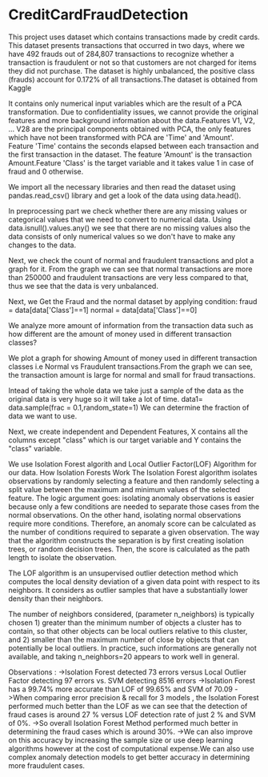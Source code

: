 # CreditCardFraudDetection
This project uses dataset which contains transactions made by credit cards. This dataset presents transactions that occurred in two days, where we have 492 frauds out of 284,807 transactions to recognize whether a transaction is fraudulent or not so that customers are not charged for items they did not purchase. The dataset is highly unbalanced, the positive class (frauds) account for 0.172% of all transactions.The dataset is obtained from Kaggle

It contains only numerical input variables which are the result of a PCA transformation. Due to confidentiality issues, we cannot provide the original features and more background information about the data.Features V1, V2, ... V28 are the principal components obtained with PCA, the only features which have not been transformed with PCA are 'Time' and 'Amount'. Feature 'Time' contains the seconds elapsed between each transaction and the first transaction in the dataset. The feature 'Amount' is the transaction Amount.Feature 'Class' is the target variable and it takes value 1 in case of fraud and 0 otherwise.

We import all the necessary libraries and then read the dataset using pandas.read_csv() library and get a look of the data using data.head().

In preprocessing part we check whether there are any missing values or categorical values that we need to convert to numerical data.
Using data.isnull().values.any() we see that there are no missing values also the data consists of only numerical values so we don't have to make any changes to the data.

Next, we check the count of normal and fraudulent transactions and plot a graph for it.
From the graph we can see that normal transactions are more than 250000 and fraudulent transactions are very less compared to that, thus we see that the data is very unbalanced.

Next, we Get the Fraud and the normal dataset by applying condition: 
fraud = data[data['Class']==1]
normal = data[data['Class']==0]

We analyze more amount of information from the transaction data such as how different are the amount of money used in different transaction classes?

We plot a graph for showing Amount of money used in different transaction classes i.e Normal vs Fraudulent transactions.From the graph we can see, the transaction amount is large for normal and small for fraud transactions.
 
Intead of taking the whole data we take just a sample of the data as the original data is very huge so it will take a lot of time.
data1= data.sample(frac = 0.1,random_state=1)
We can determine the fraction of data we want to use.

Next, we create independent and Dependent Features, X contains all the columns except "class" which is our target variable and Y contains the "class" variable.

We use Isolation Forest algorith and Local Outlier Factor(LOF) Algorithm for our data.
How Isolation Forests Work The Isolation Forest algorithm isolates observations by randomly selecting a feature and then randomly selecting a split value between the maximum and minimum values of the selected feature. The logic argument goes: isolating anomaly observations is easier because only a few conditions are needed to separate those cases from the normal observations. On the other hand, isolating normal observations require more conditions. Therefore, an anomaly score can be calculated as the number of conditions required to separate a given observation.
The way that the algorithm constructs the separation is by first creating isolation trees, or random decision trees. Then, the score is calculated as the path length to isolate the observation.

The LOF algorithm is an unsupervised outlier detection method which computes the local density deviation of a given data point with respect to its neighbors. It considers as outlier samples that have a substantially lower density than their neighbors.

The number of neighbors considered, (parameter n_neighbors) is typically chosen 1) greater than the minimum number of objects a cluster has to contain, so that other objects can be local outliers relative to this cluster, and 2) smaller than the maximum number of close by objects that can potentially be local outliers. In practice, such informations are generally not available, and taking n_neighbors=20 appears to work well in general.

Observations :
->Isolation Forest detected 73 errors versus Local Outlier Factor detecting 97 errors vs. SVM detecting 8516 errors
->Isolation Forest has a 99.74% more accurate than LOF of 99.65% and SVM of 70.09
->When comparing error precision & recall for 3 models , the Isolation Forest performed much better than the LOF as we can see that the detection of fraud cases is around 27 % versus LOF detection rate of just 2 % and SVM of 0%.
->So overall Isolation Forest Method performed much better in determining the fraud cases which is around 30%.
->We can also improve on this accuracy by increasing the sample size or use deep learning algorithms however at the cost of computational expense.We can also use complex anomaly detection models to get better accuracy in determining more fraudulent cases.

